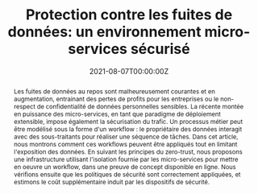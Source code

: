 ---
title: "Protection contre les fuites de données: un environnement micro-services sécurisé"

# Authors
# If you created a profile for a user (e.g. the default `admin` user), write the username (folder name) here
# and it will be replaced with their full name and linked to their profile.
authors:
  - admin
  - Pascal Mérindol
  - Antoine Gallais
  - Cristel Pelsser

# Author notes (optional)
author_notes: []

date: '2021-08-07T00:00:00Z'

# Schedule page publish date (NOT publication's date).
publishDate: '2021-08-07T00:00:00Z'

# Publication type.
# Accepts a single type but formatted as a YAML list (for Hugo requirements).
# Enter a publication type from the CSL standard.
publication_types: ['paper-conference']

# Publication name and optional abbreviated publication name.
publication: In *[6ème Rencontres Francophones sur la Conception de Protocoles, l’Evaluation de Performance et l’EXpérimentation des Réseaux de Communication](https://apps.univ-lr.fr/cgi-bin/WebObjects/Colloque.woa/wa/menu?code=2721&idMenu=10988&lang=fr) (CoRes 2021), La Rochelle*
publication_short: In *CoRes 2021*

abstract: "Les fuites de données au repos sont malheureusement courantes et en augmentation, entrainant des pertes de profits pour les entreprises ou le non-respect de confidentialité de données personnelles sensibles. La récente montée en puissance des micro-services, en tant que paradigme de déploiement extensible, impose également la sécurisation du trafic. Un processus métier peut être modélisé sous la forme d'un workflow : le propriétaire des données interagit avec des sous-traitants pour réaliser une séquence de tâches. Dans cet article, nous montrons comment ces workflows peuvent être appliqués tout en limitant l'exposition des données. En suivant les principes du zero-trust, nous proposons une infrastructure utilisant l'isolation fournie par les micro-services pour mettre en oeuvre un workflow, dans une preuve de concept disponible en ligne. Nous vérifions ensuite que les politiques de sécurité sont correctement appliquées, et estimons le coût supplémentaire induit par les dispositifs de sécurité."

# Summary. An optional shortened abstract.
summary: []

tags:
  - Fuites de données
  - Workflow
  - Microservices
  - Sécurité

# Display this page in the Featured widget?
featured: false

# Standard identifiers for auto-linking
hugoblox:
  ids:
    hal: hal-03220098

# Custom links
links:
  # - type: pdf
  #   url: ""
  # - type: code
  #   url: https://github.com/HugoBlox/hugo-blox-builder
  # - type: dataset
  #   url: https://github.com/HugoBlox/hugo-blox-builder
  - type: slides
    url: protection-contre-les-fuites-de-donnees-un-environnement-microservices-securise-slides.pdf
  # - type: source
  #   url: https://github.com/HugoBlox/hugo-blox-builder
  # - type: video
  #   url: https://youtube.com

# Featured image
# To use, add an image named `featured.jpg/png` to your page's folder.
image:
  caption: 'Image credit: [**Unsplash**](https://unsplash.com/fr/photos/batiment-en-beton-brun-pres-dun-plan-deau-sous-un-ciel-nuageux-pendant-la-journee-bMbRswbmIp0)'
  focal_point: ''
  preview_only: false

# Associated Projects (optional).
#   Associate this publication with one or more of your projects.
#   Simply enter your project's folder or file name without extension.
#   E.g. `internal-project` references `content/project/internal-project/index.md`.
#   Otherwise, set `projects: []`.
projects: []

# Slides (optional).
#   Associate this publication with Markdown slides.
#   Simply enter your slide deck's filename without extension.
#   E.g. `slides: "example"` references `content/slides/example/index.md`.
#   Otherwise, set `slides: ""`.
slides: ""
---